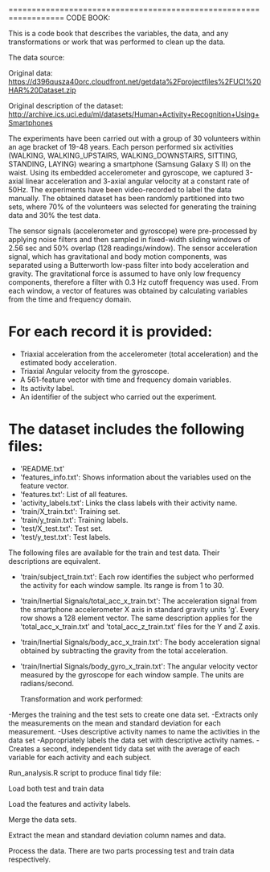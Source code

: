 ==================================================================
CODE BOOK:

This is a code book that describes the variables, the data, and any transformations or work that was performed to clean up the data.

The data source:

Original data: https://d396qusza40orc.cloudfront.net/getdata%2Fprojectfiles%2FUCI%20HAR%20Dataset.zip

Original description of the dataset: http://archive.ics.uci.edu/ml/datasets/Human+Activity+Recognition+Using+Smartphones

The experiments have been carried out with a group of 30 volunteers within an age bracket of 19-48 years. Each person performed 
six activities (WALKING, WALKING_UPSTAIRS, WALKING_DOWNSTAIRS, SITTING, STANDING, LAYING) wearing a smartphone (Samsung Galaxy S II)
 on the waist. Using its embedded accelerometer and gyroscope, we captured 3-axial linear acceleration and 3-axial angular velocity 
 at a constant rate of 50Hz. The experiments have been video-recorded to label the data manually.
 The obtained dataset has been randomly partitioned into two sets, where 70% of the volunteers was selected for generating 
 the training data and 30% the test data. 

The sensor signals (accelerometer and gyroscope) were pre-processed by applying noise filters and then sampled in fixed-width
 sliding windows of 2.56 sec and 50% overlap (128 readings/window). The sensor acceleration signal, which has gravitational
 and body motion components, was separated using a Butterworth low-pass filter into body acceleration and gravity. 
 The gravitational force is assumed to have only low frequency components, therefore a filter with 0.3 Hz cutoff frequency was used. 
 From each window, a vector of features was obtained by calculating variables from the time and frequency domain. 
  
For each record it is provided:
======================================

- Triaxial acceleration from the accelerometer (total acceleration) and the estimated body acceleration.
- Triaxial Angular velocity from the gyroscope. 
- A 561-feature vector with time and frequency domain variables. 
- Its activity label. 
- An identifier of the subject who carried out the experiment.

The dataset includes the following files:
=========================================

- 'README.txt'
- 'features_info.txt': Shows information about the variables used on the feature vector.
- 'features.txt': List of all features.
- 'activity_labels.txt': Links the class labels with their activity name.
- 'train/X_train.txt': Training set.
- 'train/y_train.txt': Training labels.
- 'test/X_test.txt': Test set.
- 'test/y_test.txt': Test labels.

The following files are available for the train and test data. Their descriptions are equivalent.

- 'train/subject_train.txt': Each row identifies the subject who performed the activity for each window sample. 
   Its range is from 1 to 30. 

- 'train/Inertial Signals/total_acc_x_train.txt': The acceleration signal from the smartphone accelerometer X axis in standard 
   gravity units 'g'. Every row shows a 128 element vector. The same description applies for the 'total_acc_x_train.txt' 
   and 'total_acc_z_train.txt' files for the Y and Z axis. 

- 'train/Inertial Signals/body_acc_x_train.txt': The body acceleration signal obtained by subtracting the gravity from the 
   total acceleration. 

- 'train/Inertial Signals/body_gyro_x_train.txt': The angular velocity vector measured by the gyroscope for each window sample. 
   The units are radians/second. 

   Transformation and work performed:   
   
-Merges the training and the test sets to create one data set.
-Extracts only the measurements on the mean and standard deviation for each measurement.
-Uses descriptive activity names to name the activities in the data set
-Appropriately labels the data set with descriptive activity names.
-Creates a second, independent tidy data set with the average of each variable for each activity and each subject.

   Run_analysis.R script to produce final tidy file:


Load both test and train data

Load the features and activity labels.

Merge the data sets.

Extract the mean and standard deviation column names and data.

Process the data. There are two parts processing test and train data respectively.

   
   
